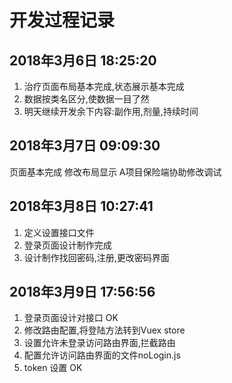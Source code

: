 # 开发过程记录

## 2018年3月6日 18:25:20

1. 治疗页面布局基本完成,状态展示基本完成
2. 数据按类名区分,使数据一目了然
3. 明天继续开发余下内容:副作用,剂量,持续时间

## 2018年3月7日 09:09:30

页面基本完成
修改布局显示
A项目保险端协助修改调试

## 2018年3月8日 10:27:41

1. 定义设置接口文件
2. 登录页面设计制作完成
3. 设计制作找回密码,注册,更改密码界面

## 2018年3月9日 17:56:56

1. 登录页面设计对接口 OK
2. 修改路由配置,将登陆方法转到Vuex store
3. 设置允许未登录访问路由界面,拦截路由
4. 配置允许访问路由界面的文件noLogin.js
5. token 设置 OK
